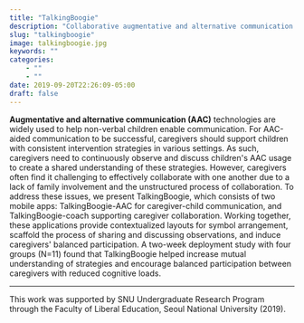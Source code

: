 ```yaml
---
title: "TalkingBoogie"
description: "Collaborative augmentative and alternative communication (AAC) system for non-verbal children with developmental disabilities (Deployed on iOS, available on App Store)"
slug: "talkingboogie"
image: talkingboogie.jpg
keywords: ""
categories: 
    - ""
    - ""
date: 2019-09-20T22:26:09-05:00
draft: false
---
```


**Augmentative and alternative communication (AAC)** technologies are widely used to help non-verbal children enable communication. For AAC-aided communication to be successful, caregivers should support children with consistent intervention strategies in various settings. As such, caregivers need to continuously observe and discuss children's AAC usage to create a shared understanding of these strategies. However, caregivers often find it challenging to effectively collaborate with one another due to a lack of family involvement and the unstructured process of collaboration. To address these issues, we present TalkingBoogie, which consists of two mobile apps: TalkingBoogie-AAC for caregiver-child communication, and TalkingBoogie-coach supporting caregiver collaboration. Working together, these applications provide contextualized layouts for symbol arrangement, scaffold the process of sharing and discussing observations, and induce caregivers' balanced participation. A two-week deployment study with four groups (N=11) found that TalkingBoogie helped increase mutual understanding of strategies and encourage balanced participation between caregivers with reduced cognitive loads.

---

This work was supported by SNU Undergraduate Research Program through the Faculty of Liberal Education, Seoul National University (2019).
